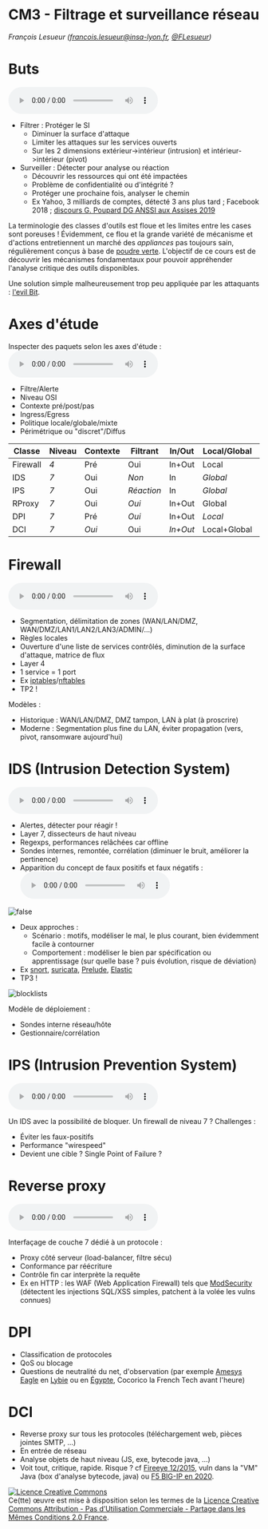 # CM3 - Filtrage et surveillance réseau

_François Lesueur ([francois.lesueur@insa-lyon.fr](mailto:francois.lesueur@insa-lyon.fr), [@FLesueur](https://twitter.com/FLesueur))_

Buts
====

<audio controls src="media/filtrageintro.mp3">[filtrageintro.mp3](media/filtrageintro.mp3)</audio>

* Filtrer : Protéger le SI
	* Diminuer la surface d'attaque
	* Limiter les attaques sur les services ouverts
	* Sur les 2 dimensions extérieur->intérieur (intrusion) et intérieur->intérieur (pivot)
* Surveiller : Détecter pour analyse ou réaction
	* Découvrir les ressources qui ont été impactées
	* Problème de confidentialité ou d'intégrité ?
	* Protéger une prochaine fois, analyser le chemin
	* Ex Yahoo, 3 milliards de comptes, détecté 3 ans plus tard ; Facebook 2018 ; [discours G. Poupard DG ANSSI aux Assises 2019](https://twitter.com/lsamain/status/1181872739495370753)


La terminologie des classes d'outils est floue et les limites entre les cases sont poreuses ! Évidemment, ce flou et la grande variété de mécanisme et d'actions entretiennent un marché des _appliances_ pas toujours sain, régulièrement conçus à base de [poudre verte](https://poudreverte.org/). L'objectif de ce cours est de découvrir les mécanismes fondamentaux pour pouvoir appréhender l'analyse critique des outils disponibles.

Une solution simple malheureusement trop peu appliquée par les attaquants : [l'evil Bit](https://en.wikipedia.org/wiki/Evil_bit).

Axes d'étude
======

Inspecter des paquets selon les axes d'étude : <audio controls src="media/axes.mp3"></audio>

* Filtre/Alerte
* Niveau OSI
* Contexte pré/post/pas
* Ingress/Egress
* Politique locale/globale/mixte
* Périmétrique ou "discret"/Diffus


| Classe | Niveau | Contexte | Filtrant | In/Out | Local/Global | Discret/Diffus |
|--------|--------|----------|----------|--------|--------------|--------------|
| Firewall | *4* | Pré | Oui | In+Out | Local | Discret |
| IDS | *7* | Oui | *Non* | In | *Global* | Diffus |
| IPS | *7* | Oui | *Réaction* | In | *Global* | Discret |
| RProxy | *7* | Oui | *Oui* | In+Out | Global | Discret |
| DPI | *7* | Pré | *Oui* | In+Out | *Local* | Discret |
| DCI | *7* | *Oui* | Oui | *In+Out* | Local+Global | Discret |


Firewall
======

<audio controls src="media/firewall.mp3"></audio>


* Segmentation, délimitation de zones (WAN/LAN/DMZ, WAN/DMZ/LAN1/LAN2/LAN3/ADMIN/...)
* Règles locales
* Ouverture d'une liste de services contrôlés, diminution de la surface d'attaque, matrice de flux
* Layer 4
* 1 service = 1 port
* Ex [iptables](https://fr.wikipedia.org/wiki/Iptables)/[nftables](https://fr.wikipedia.org/wiki/Nftables)
* TP2 !

Modèles :

* Historique : WAN/LAN/DMZ, DMZ tampon, LAN à plat (à proscrire)
* Moderne : Segmentation plus fine du LAN, éviter propagation (vers, pivot, ransomware aujourd'hui)


IDS (Intrusion Detection System)
================================

<audio controls src="media/ids.mp3"></audio>

* Alertes, détecter pour réagir !
* Layer 7, dissecteurs de haut niveau
* Regexps, performances relâchées car offline
* Sondes internes, remontée, corrélation (diminuer le bruit, améliorer la pertinence)
* Apparition du concept de faux positifs et faux négatifs : <audio controls src="media/specsecu.mp3"></audio>

![false](media/falsealerts.jpg)

* Deux approches :
	* Scénario : motifs, modéliser le mal, le plus courant, bien évidemment facile à contourner
	* Comportement : modéliser le bien par spécification ou apprentissage (sur quelle base ? puis évolution, risque de déviation)
* Ex [snort](https://fr.wikipedia.org/wiki/Snort), [suricata](https://en.wikipedia.org/wiki/Suricata_(software)), [Prelude](https://fr.wikipedia.org/wiki/Prelude_SIEM), [Elastic](https://fr.wikipedia.org/wiki/Elasticsearch)
* TP3 !

![blocklists](media/blocklists.jpg)


Modèle de déploiement :

* Sondes interne réseau/hôte
* Gestionnaire/corrélation


IPS (Intrusion Prevention System)
=================================

<audio controls src="media/ids.mp3"></audio>


Un IDS avec la possibilité de bloquer. Un firewall de niveau 7 ? Challenges :

* Éviter les faux-positifs
* Performance "wirespeed"
* Devient une cible ? Single Point of Failure ?


Reverse proxy
=======

<audio controls src="media/rproxy.mp3"></audio>

Interfaçage de couche 7 dédié à un protocole :

* Proxy côté serveur (load-balancer, filtre sécu)
* Conformance par réécriture
* Contrôle fin car interprète la requête
* Ex en HTTP : les WAF (Web Application Firewall) tels que [ModSecurity](https://en.wikipedia.org/wiki/Modsecurity) (détectent les injections SQL/XSS simples, patchent à la volée les vulns connues)


DPI
===

* Classification de protocoles
* QoS ou blocage
* Questions de neutralité du net, d'observation (par exemple [Amesys Eagle](https://fr.wikipedia.org/wiki/Eagle_%28logiciel_de_cyber-surveillance%29) en [Lybie](https://www.franceinter.fr/info/amesys-qui-est-ce-marchand-d-armes-numeriques-francais) ou en [Égypte](https://www.lemonde.fr/pixels/article/2017/07/05/apres-la-libye-de-kadhafi-amesys-a-vendu-des-outils-de-surveillance-de-masse-a-l-egypte-de-sissi_5156085_4408996.html), Cocorico la French Tech avant l'heure)


DCI
===

* Reverse proxy sur tous les protocoles (téléchargement web, pièces jointes SMTP, ...)
* En entrée de réseau
* Analyse objets de haut niveau (JS, exe, bytecode java, ...)
* Voit tout, critique, rapide. Risque ? cf [Fireeye 12/2015](https://googleprojectzero.blogspot.com/2015/12/fireeye-exploitation-project-zeros.html), vuln dans la "VM" Java (box d'analyse bytecode, java) ou [F5 BIG-IP en 2020](https://www.cert.ssi.gouv.fr/alerte/CERTFR-2020-ALE-015/).





<a rel="license" href="https://creativecommons.org/licenses/by-nc-sa/2.0/fr/"><img alt="Licence Creative Commons" style="border-width:0" src="https://i.creativecommons.org/l/by-nc-sa/2.0/fr/88x31.png" /></a><br />Ce(tte) œuvre est mise à disposition selon les termes de la <a rel="license" href="https://creativecommons.org/licenses/by-nc-sa/2.0/fr/">Licence Creative Commons Attribution - Pas d’Utilisation Commerciale - Partage dans les Mêmes Conditions 2.0 France</a>.
